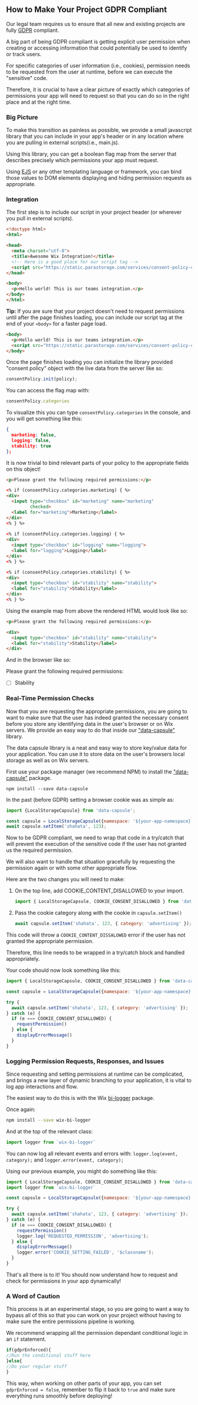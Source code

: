 ## How to Make Your Project GDPR Compliant

Our legal team requires us to ensure that all new and existing projects are fully [GDPR](https://en.wikipedia.org/wiki/General_Data_Protection_Regulation) compliant.

A big part of being GDPR compliant is getting explicit user permission when creating or accessing information that could potentially be used to identify or track users.

For specific categories of user information (i.e., cookies), permission needs to be requested from the user at runtime, before we can execute the "sensitive" code.

Therefore, it is crucial to have a clear picture of exactly which categories of permissions your app will need to request so that you can do so in the right place and at the right time.

### Big Picture

To make this transition as painless as possible, we provide a small javascript library that you can include in your app's header or in any location where you are pulling in external scripts(i.e., main.js).

Using this library, you can get a boolean flag map from the server that describes precisely which permissions your app must request. 

Using [EJS](https://ejs.co) or any other templating language or framework, you can bind those values to DOM elements displaying and hiding permission requests as appropriate.

### Integration

The first step is to include our script in your project header (or wherever you pull in external scripts).

```html
<!doctype html>
<html>

<head>
  <meta charset="utf-8">
  <title>Awesome Wix Integration!</title>
  <!-- Here is a good place for our script tag -->
  <script src="https://static.parastorage.com/services/consent-policy-client/1.0.0/app.bundle.js"></script>
</head>

<body>  
  <p>Hello world! This is our teams integration.</p>
</body>
</html>
```

**Tip:** If you are sure that your project doesn't need to request permissions until after the page finishes loading, you can include our script tag at the end of your `<body>` for a faster page load.
  
```html
<body>  
  <p>Hello world! This is our teams integration.</p>
  <script src="https://static.parastorage.com/services/consent-policy-client/1.0.0/app.bundle.js"></script>
</body>
```

Once the page finishes loading you can initialize the library provided "consent policy" object with the live data from the server like so: 
```javascript
consentPolicy.init(policy);
```

You can access the flag map with:
```javascript
consentPolicy.categories
```

To visualize this you can type `consentPolicy.categories` in the console, and you will get something like this:
```json
{
  marketing: false, 
  logging: false, 
  stability: true
};
```

It is now trivial to bind relevant parts of your policy to the appropriate fields on this object!

```html
<p>Please grant the following required permissions:</p>

<% if (consentPolicy.categories.marketing) { %>
<div>
  <input type="checkbox" id="marketing" name="marketing"
         checked>
  <label for="marketing">Marketing</label>
</div>
<% } %>
  
<% if (consentPolicy.categories.logging) { %>
<div>
  <input type="checkbox" id="logging" name="logging">
  <label for="logging">Logging</label>
</div>
<% } %>

<% if (consentPolicy.categories.stability) { %>
<div>
  <input type="checkbox" id="stability" name="stability">
  <label for="stability">Stability</label>
</div>
<% } %>
```

Using the example map from above the rendered HTML would look like so:
```html
<p>Please grant the following required permissions:</p>

<div>
  <input type="checkbox" id="stability" name="stability">
  <label for="stability">Stability</label>
</div>
```
And in the browser like so:

Please grant the following required permissions:

- [ ]  Stability

### Real-Time Permission Checks

Now that you are requesting the appropriate permissions, you are going to want to make sure that the user has indeed granted the necessary consent before you store any identifying data in the user's browser or on Wix servers. We provide an easy way to do that inside our ["data-capsule"](https://github.com/wix/data-capsule) library.

The data capsule library is a neat and easy way to store key/value data for your application. You can use it to store data on the user's browsers local storage as well as on Wix servers.

First use your package manager (we recommend NPM) to install the ["data-capsule"](https://github.com/wix/data-capsule) package. 
```shell
npm install --save data-capsule
```

In the past (before GDPR) setting a browser cookie was as simple as:
```javascript
import {LocalStorageCapsule} from 'data-capsule';

const capsule = LocalStorageCapsule({namespace: '${your-app-namespace}'});
await capsule.setItem('shahata', 123);
```

Now to be GDPR compliant, we need to wrap that code in a try/catch that will prevent the execution of the sensitive code if the user has not granted us the required permission.

We will also want to handle that situation gracefully by requesting the permission again or with some other appropriate flow.

Here are the two changes you will need to make:

1. On the top line, add COOKIE_CONTENT_DISALLOWED to your import.

    ```javascript
    import { LocalStorageCapsule, COOKIE_CONSENT_DISALLOWED } from 'data-capsule';
    ```

2. Pass the cookie category along with the cookie in `capsule.setItem()`

    ```javascript
    await capsule.setItem('shahata', 123, { category: 'advertising' });
    ```

This code will throw a `COOKIE_CONTENT_DISSALOWED` error if the user has not granted the appropriate permission.

Therefore, this line needs to be wrapped in a try/catch block and handled appropriately.

Your code should now look something like this:
```javascript
import { LocalStorageCapsule, COOKIE_CONSENT_DISALLOWED } from 'data-capsule';

const capsule = LocalStorageCapsule({namespace: '${your-app-namespace}'});

try {
  await capsule.setItem('shahata', 123, { category: 'advertising' });
} catch (e) {
  if (e === COOKIE_CONSENT_DISALLOWED) {
    requestPermission()
  } else {
    displayErrorMessage()
  }
}
```

### Logging Permission Requests, Responses, and Issues
Since requesting and setting permissions at runtime can be complicated, and brings a new layer of dynamic branching to your application, it is vital to log app interactions and flow.

The easiest way to do this is with the Wix [bi-logger](https://github.com/shahata/shahata.github.io/blob/master/sudoku-solver/bower_components/wix-bi-logger/README.md) package.

Once again:
```bash
npm install --save wix-bi-logger
```

And at the top of the relevant class:
```javascript
import logger from `wix-bi-logger`
```
You can now log all relevant events and errors with:
`logger.log(event, category);` and `logger.error(event, category);`

Using our previous example, you might do something like this:
```javascript
import { LocalStorageCapsule, COOKIE_CONSENT_DISALLOWED } from 'data-capsule';
import logger from `wix-bi-logger`

const capsule = LocalStorageCapsule({namespace: '${your-app-namespace}'});

try {
  await capsule.setItem('shahata', 123, { category: 'advertising' });
} catch (e) {
  if (e === COOKIE_CONSENT_DISALLOWED) {    
    requestPermission()
    logger.log('REQUESTED_PERMISSION', 'advertising');
  } else {
    displayErrorMessage()
    logger.error('COOKIE_SETTING_FAILED', '$classname');
  }
}
```

That's all there is to it! You should now understand how to request and check for permissions in your app dynamically!

### A Word of Caution
This process is at an experimental stage, so you are going to want a way to bypass all of this so that you can work on your project without having to make sure the entire permissions pipeline is working.

We recommend wrapping all the permission dependant conditional logic in an `if` statement.

```javascript
if(gdprEnforced){
//Run the conditional stuff here
}else{
//Do your regular stuff
}
```

This way, when working on other parts of your app, you can set `gdprEnforced = false`, remember to flip it back to  `true` and make sure everything runs smoothly before deploying!
